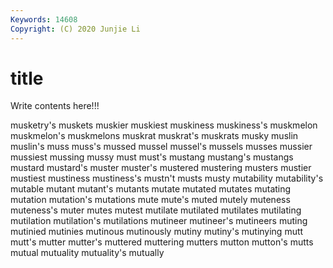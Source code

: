```yaml
---
Keywords: 14608
Copyright: (C) 2020 Junjie Li
---
```


# title

Write contents here!!!
 
musketry's 
muskets 
muskier
muskiest 
muskiness 
muskiness's 
muskmelon 
muskmelon's 
muskmelons 
muskrat 
muskrat's 
muskrats 
musky
muslin 
muslin's 
muss 
muss's 
mussed 
mussel 
mussel's 
mussels 
musses 
mussier
mussiest 
mussing 
mussy 
must 
must's 
mustang 
mustang's 
mustangs 
mustard 
mustard's
muster 
muster's 
mustered 
mustering 
musters 
mustier 
mustiest 
mustiness 
mustiness's 
mustn't
musts 
musty 
mutability 
mutability's 
mutable 
mutant 
mutant's 
mutants 
mutate 
mutated
mutates 
mutating 
mutation 
mutation's 
mutations 
mute 
mute's 
muted 
mutely 
muteness
muteness's 
muter 
mutes 
mutest 
mutilate 
mutilated 
mutilates 
mutilating 
mutilation 
mutilation's
mutilations 
mutineer 
mutineer's 
mutineers 
muting 
mutinied 
mutinies 
mutinous 
mutinously 
mutiny
mutiny's 
mutinying 
mutt 
mutt's 
mutter 
mutter's 
muttered 
muttering 
mutters 
mutton
mutton's 
mutts 
mutual 
mutuality 
mutuality's 
mutually 
